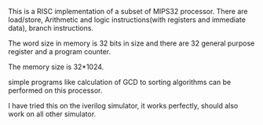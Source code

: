 This is a RISC implementation of a subset of MIPS32 processor.
There are load/store, Arithmetic and logic instructions(with registers and immediate data), branch instructions.

The word size in memory is 32 bits in size and there are 32 general purpose register and a program counter.

The memory size is 32*1024.

simple programs like calculation of GCD to sorting algorithms can be performed on this processor.

I have tried this on the iverilog simulator, it works perfectly, should also work on all other simulator.
